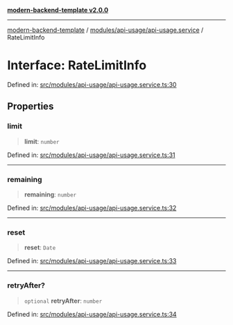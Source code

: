 [**modern-backend-template v2.0.0**](../../../../README.md)

***

[modern-backend-template](../../../../modules.md) / [modules/api-usage/api-usage.service](../README.md) / RateLimitInfo

# Interface: RateLimitInfo

Defined in: [src/modules/api-usage/api-usage.service.ts:30](https://github.com/maemreyo/saas-4cus-nodejs/blob/2a5b3f3aa11335dfa561e80e1feabb8e6084261e/src/modules/api-usage/api-usage.service.ts#L30)

## Properties

### limit

> **limit**: `number`

Defined in: [src/modules/api-usage/api-usage.service.ts:31](https://github.com/maemreyo/saas-4cus-nodejs/blob/2a5b3f3aa11335dfa561e80e1feabb8e6084261e/src/modules/api-usage/api-usage.service.ts#L31)

***

### remaining

> **remaining**: `number`

Defined in: [src/modules/api-usage/api-usage.service.ts:32](https://github.com/maemreyo/saas-4cus-nodejs/blob/2a5b3f3aa11335dfa561e80e1feabb8e6084261e/src/modules/api-usage/api-usage.service.ts#L32)

***

### reset

> **reset**: `Date`

Defined in: [src/modules/api-usage/api-usage.service.ts:33](https://github.com/maemreyo/saas-4cus-nodejs/blob/2a5b3f3aa11335dfa561e80e1feabb8e6084261e/src/modules/api-usage/api-usage.service.ts#L33)

***

### retryAfter?

> `optional` **retryAfter**: `number`

Defined in: [src/modules/api-usage/api-usage.service.ts:34](https://github.com/maemreyo/saas-4cus-nodejs/blob/2a5b3f3aa11335dfa561e80e1feabb8e6084261e/src/modules/api-usage/api-usage.service.ts#L34)

